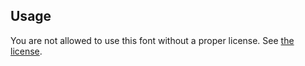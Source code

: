 ## Usage

You are not allowed to use this font without a proper license.
See [the license](https://www.fontspring.com/fonts/fontastica/quart#licensing).

